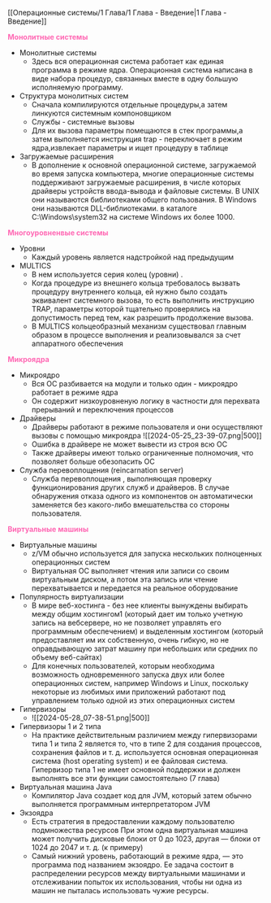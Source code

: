 [[Операционные системы/1 Глава/1 Глава - Введение|1 Глава - Введение]]

<span style="color:HotPink;font-weight:bold;">Монолитные системы</span>

- Монолитные системы
	- Здесь вся операционная система работает как единая программа в режиме ядра. Операционная система написана в виде набора процедур, связанных вместе в одну большую исполняемую программу.
- Структура монолитных систем
	- Сначала компилируются отдельные процедуры,а затем линкуются системным компоновщиком
	- Службы - системные вызовы
	- Для их вызова параметры помещаются в стек программы,а затем выполняется инструкция trap - переключает в режим ядра,извлекает параметры и ищет процедуру в таблице
- Загружаемые расширения
	- В дополнение к основной операционной системе, загружаемой во время запуска компьютера, многие операционные системы поддерживают загружаемые расширения, в числе которых драйверы устройств ввода-вывода и файловые системы. В UNIX они называются библиотеками общего пользования. В Windows они называются DLL-библиотеками. в каталоге C:\Windows\system32 на системе Windows их более 1000.

<span style="color:HotPink;font-weight:bold;">Многоуровненвые системы </span>

- Уровни
	- Каждый уровень является надстройкой над предыдущим
- MULTICS 
	- В нем используется серия колец (уровни) . 
	- Когда процедуре из внешнего кольца требовалось вызвать процедуру внутреннего кольца, ей нужно было создать эквивалент системного вызова, то есть выполнить инструкцию TRAP, параметры которой тщательно проверялись на допустимость перед тем, как разрешить продолжение вызова.
	- В MULTICS кольцеобразный механизм существовал главным образом в процессе выполнения и реализовывался за счет аппаратного обеспечения
	
<span style="color:HotPink;font-weight:bold;">Микроядра</span>

- Микроядро
	- Вся ОС разбивается на модули и только один - микроядро работает в режиме ядра 
	- Он содержит низкоуровненую логику в частности для перехвата прерываний и переключения процессов
- Драйверы
	- Драйверы работают в режиме пользователя и они осуществляют вызовы с помощью микроядра ![[2024-05-25_23-39-07.png|500]]
	- Ошибка в драйвере не может вывести из строя всю ОС
	- Также драйверы имеют только ограниченные полномочия, что позволяет больше обезопасить ОС
- Служба перевоплощения (reincarnation server)
	- Служба перевоплощения , выполняющая проверку функционирования других служб и драйверов. В случае обнаружения отказа одного из компонентов он автоматически заменяется без какого-либо вмешательства со стороны пользователя. 

<span style="color:HotPink;font-weight:bold;">Виртуальные машины</span>

- Виртуальные машины
	-  z/VM обычно используется для запуска нескольких полноценных операционных систем
	- Виртуальная ОС выполняет чтения или записи со своим виртуальным диском, а потом эта запись или чтение перехватывается и передается на реальное оборудование
- Популярность виртуализации
	- В мире веб-хостинга - без нее клиенты вынуждены выбирать между общим хостингом1 (который дает им только учетную запись на вебсервере, но не позволяет управлять его программным обеспечением) и выделенным хостингом (который предоставляет им их собственную, очень гибкую, но не оправдывающую затрат машину при небольших или средних по объему веб-сайтах)
	- Для конечных пользователей, которым необходима возможность одновременного запуска двух или более операционных систем, например Windows и Linux, поскольку некоторые из любимых ими приложений работают под управлением только одной из этих операционных систем
- Гипервизоры 
	- ![[2024-05-28_07-38-51.png|500]]
- Гипервизоры 1 и 2 типа
	- На практике действительным различием между гипервизорами типа 1 и типа 2 является то, что в типе 2 для создания процессов, сохранения файлов и т. д. используется основная операционная система (host operating system) и ее файловая система. Гипервизор типа 1 не имеет основной поддержки и должен выполнять все эти функции самостоятельно (7 глава)
- Виртуальная машина Java
	- Компилятор Java создает код для JVM, который затем обычно выполняется программным интерпретатором JVM
- Экзоядра
	- Есть стратегия в предоставлении каждому пользователю подмножества ресурсов При этом одна виртуальная машина может получить дисковые блоки от 0 до 1023, другая — блоки от 1024 до 2047 и т. д. (к примеру)
	- Самый нижний уровень, работающий в режиме ядра, — это программа под названием экзоядро. Ее задача состоит в распределении ресурсов между виртуальными машинами и отслеживании попыток их использования, чтобы ни одна из машин не пыталась использовать чужие ресурсы.

